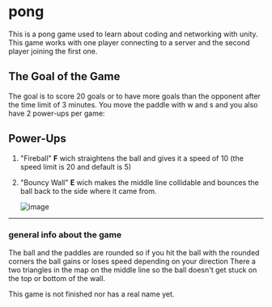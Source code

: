 # pong

This is a pong game used to learn about coding and networking with unity.
This game works with one player connecting to a server and the second player joining the first one.

## The Goal of the Game
The goal is to score 20 goals or to have more goals than the opponent after the time limit of 3 minutes.
You move the paddle with w and s and you also have 2 power-ups per game:

## Power-Ups
1. "Fireball" **F** wich straightens the ball and gives it a speed of 10 (the speed limit is 20 and default is 5)
2. "Bouncy Wall" **E** wich makes the middle line collidable and bounces the ball back to the side where it came from.
   
   ![image][logo]
________________________________________________________________
### general info about the game
The ball and the paddles are rounded so if you hit the ball with the rounded corners the ball gains or loses speed depending on your direction
There a two triangles in the map on the middle line so the ball doesn't get stuck on the top or bottom of the wall.

This game is not finished nor has a real name yet.

[logo]:(files://C:\Users\user1\Pictures\image.png)